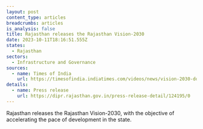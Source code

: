 ```yaml
---
layout: post
content_type: articles
breadcrumbs: articles
is_analysis: false
title: Rajasthan releases the Rajasthan Vision-2030
date: 2023-10-11T18:16:51.555Z
states:
  - Rajasthan
sectors:
  - Infrastructure and Governance
sources:
  - name: Times of India
    url: https://timesofindia.indiatimes.com/videos/news/vision-2030-document-will-give-a-new-direction-to-development-of-rajasthan-cm-gehlot/videoshow/104218516.cms
details:
  - name: Press release
    url: https://dipr.rajasthan.gov.in/press-release-detail/124195/0
---
```

Rajasthan releases the Rajasthan Vision-2030, with the objective of accelerating the pace of development in the state.